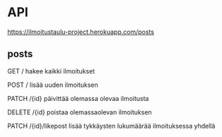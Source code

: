 # API

https://ilmoitustaulu-project.herokuapp.com/posts
  

## posts
  

GET / hakee kaikki ilmoitukset

POST / lisää uuden ilmoituksen

PATCH /{id} päivittää olemassa olevaa ilmoitusta

DELETE /{id} poistaa olemassaolevan ilmoituksen

PATCH /{id}/likepost lisää tykkäysten lukumäärää ilmoituksessa yhdellä